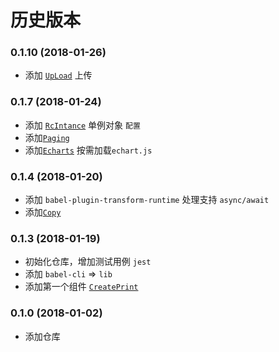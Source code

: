 # 历史版本
### 0.1.10 (2018-01-26)

* 添加 [`UpLoad`](https://github.com/wya-team/wya-rc/tree/master/src/web/up-load/) 上传

### 0.1.7 (2018-01-24)

* 添加 [`RcIntance`](https://github.com/wya-team/wya-rc/tree/master/src/web/rc-instance/) 单例对象 `配置`
* 添加[`Paging`](https://github.com/wya-team/wya-rc/tree/master/src/web/paging/)
* 添加[`Echarts`](https://github.com/wya-team/wya-rc/tree/master/src/web/echarts/) 按需加载`echart.js`

### 0.1.4 (2018-01-20)

* 添加 `babel-plugin-transform-runtime` 处理支持 `async/await`
* 添加[`Copy`](https://github.com/wya-team/wya-rc/tree/master/src/web/copy/)

### 0.1.3 (2018-01-19)

* 初始化仓库，增加测试用例 `jest`
* 添加 `babel-cli` => `lib`
* 添加第一个组件 [`CreatePrint`](https://github.com/wya-team/wya-rc/tree/master/src/web/create-print/)

### 0.1.0 (2018-01-02)

* 添加仓库

